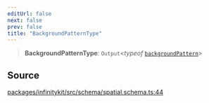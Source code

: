 ```yaml
---
editUrl: false
next: false
prev: false
title: "BackgroundPatternType"
---
```


> **BackgroundPatternType**: `Output`\<*typeof* [`backgroundPattern`](../variables/backgroundPattern.md)\>

## Source

[packages/infinitykit/src/schema/spatial.schema.ts:44](https://github.com/nodenogg-in/alpha-p2p/blob/1896b55/packages/infinitykit/src/schema/spatial.schema.ts#L44)

